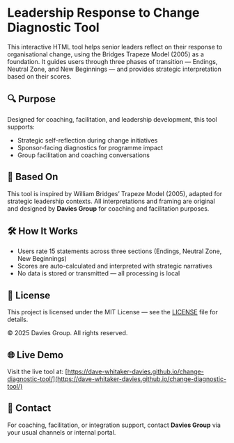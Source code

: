 # Leadership Response to Change Diagnostic Tool

This interactive HTML tool helps senior leaders reflect on their response to organisational change, using the Bridges Trapeze Model (2005) as a foundation. It guides users through three phases of transition — Endings, Neutral Zone, and New Beginnings — and provides strategic interpretation based on their scores.

## 🔍 Purpose

Designed for coaching, facilitation, and leadership development, this tool supports:
- Strategic self-reflection during change initiatives
- Sponsor-facing diagnostics for programme impact
- Group facilitation and coaching conversations

## 🧠 Based On

This tool is inspired by William Bridges’ Trapeze Model (2005), adapted for strategic leadership contexts. All interpretations and framing are original and designed by **Davies Group** for coaching and facilitation purposes.

## 🛠️ How It Works

- Users rate 15 statements across three sections (Endings, Neutral Zone, New Beginnings)
- Scores are auto-calculated and interpreted with strategic narratives
- No data is stored or transmitted — all processing is local

## 📄 License

This project is licensed under the MIT License — see the [LICENSE](LICENSE) file for details.

© 2025 Davies Group. All rights reserved.

## 🌐 Live Demo

Visit the live tool at: [https://dave-whitaker-davies.github.io/change-diagnostic-tool/](https://dave-whitaker-davies.github.io/change-diagnostic-tool/)

## 🤝 Contact

For coaching, facilitation, or integration support, contact **Davies Group** via your usual channels or internal portal.
